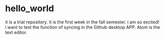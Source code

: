 # hello_world
it is a trial repository.
it is the first week in the fall semester. i am so excited!
i want to test the function of syncing in the Github desktop APP.
Atom is the text editor.
